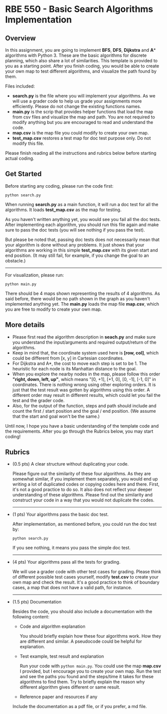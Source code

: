 # RBE 550 - Basic Search Algorithms Implementation

## Overview

In this assignment, you are going to implement **BFS**, **DFS**, **Dijkstra** and **A*** algorithms with Python 3. These are the basic algorithms for discrete planning, which also share a lot of similarities. This template is provided to you as a starting point. After you finish coding, you would be able to create your own map to test different algorithms, and visualize the path found by them.

Files included:

- **search.py** is the file where you will implement your algorithms. As we will use a grader code to help us grade your assignments more efficiently. Please do not change the existing functions names.
- **main.py** is the scrip that provides helper functions that load the map from csv files and visualize the map and path. You are not required to modify anything but you are encouraged to read and understand the code.
- **map.csv** is the map file you could modify to create your own map.
- **test_map.csv** restores a test map for doc test purpose only. Do not modify this file.

Please finish reading all the instructions and rubrics below before starting actual coding.

## Get Started

Before starting any coding, please run the code first:

`python search.py`

When running **search.py** as a main function, it will run a doc test for all the algorithms. It loads **test_map.csv** as the map for testing.

As you haven't written anything yet, you would see you fail all the doc tests. After implementing each algorithm, you should run this file again and make sure to pass the doc tests (you will see nothing if you pass the test). 

But please be noted that, passing doc tests does not necessarily mean that your algorithm is done without any problems. It just shows that your algorithms are working in this simple **test_map.csv** with its given start and end position. (It may still fail, for example, if you change the goal to an obstacle.)

---

For visualization, please run:

`python main.py`

There should be 4 maps shown representing the results of 4 algorithms. As said before, there would be no path shown in the graph as you haven't implemented anything yet. The **main.py** loads the map file **map.csv**, which you are free to modify to create your own map.

## More details

- Please first read the algorithm description in **seach.py** and make sure you understand the input/arguments and required output/return of the algorithms.
- Keep in mind that, the coordinate system used here is **[row, col]**, which could be different from [x, y] in Cartesian coordinates. 
- For Dijkstra and A*, the cost to move each step is set to be 1. The heuristic for each node is its Manhattan distance to the goal.
- When you explore the nearby nodes in the map, please follow this order **"right, down, left, up"**, which means "[0, +1], [+1, 0], [0, -1], [-1, 0]" in coordinates. There is nothing wrong using other exploring orders. It is just that the test result was gotten by algorithms using this order. A different order may result in different results, which could let you fail the test and the grader code.
- Also, for the output of the function, steps and path should include and count the first / start position and the goal / end position. (We assume that the start and goal won't be the same.)

Until now, I hope you have a basic understanding of the template code and the requirements. After you go through the Rubrics below, you may start coding! 

## Rubrics

- (0.5 pts) A clear structure without duplicating your code.

  Please figure out the similarity of these four algorithms. As they are somewhat similar, if you implement them separately, you would end up writing a lot of duplicated codes or copying codes here and there. First, it's not a good practice to do so. It also does not reflect your deeper understanding of these algorithms. Please find out the similarity and construct your code in a way that you would not duplicate the codes.

  ---

- (1 pts) Your algorithms pass the basic doc test.

  After implementation, as mentioned before, you could run the doc test by:

  `python search.py`

  If you see nothing, it means you pass the simple doc test.

  ---

- (4 pts) Your algorithms pass all the tests for grading.

  We will use a grader code with other test cases for grading. Please think of different possible test cases yourself, modify **test.csv** to create your own map and check the result. It's a good practice to think of boundary cases, a map that does not have a valid path, for instance.

  ---

- (1.5 pts) Documentation

  Besides the code, you should also include a documentation with the following content:

  - Code and algorithm explanation

    You should briefly explain how these four algorithms work. How they are different and similar. A pseudocode could be helpful for explanation.

  - Test example, test result and explanation

    Run your code with `python main.py`. You could use the map **map.csv** I provided, but I encourage you to create your own map. Run the test and see the paths you found and the steps/time it takes for these algorithms to find them. Try to briefly explain the reason why different algorithm gives different or same result.

  - Reference paper and resources if any

  Include the documentation as a pdf file, or if you prefer, a md file.
